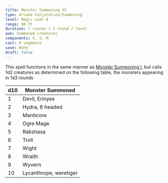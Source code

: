 ```yaml
---
title: Monster Summoning VI
type: Arcane Conjuration/Summoning
level: Magic user 8
range: 80 ft
duration: 7 rounds + 1 round / level
aoe: Summoned creatures
components: V, S, M
cast: 8 segments
save: None
draft: false
---
```


This spell functions in the same manner as [Monster Summoning I](/srd/spells/magic-user/monster-summoning-i), but calls 1d2 creatures as determined on the following table, the monsters appearing in 1d3 rounds

| d10 | Monster Summoned       |
| --- | ---------------------- |
| 1   | Devil, Erinyes         |
| 2   | Hydra, 8 headed        |
| 3   | Manticore              |
| 4   | Ogre Mage              |
| 5   | Rakshasa               |
| 6   | Troll                  |
| 7   | Wight                  |
| 8   | Wraith                 |
| 9   | Wyvern                 |
| 10  | Lycanthrope, weretiger |
